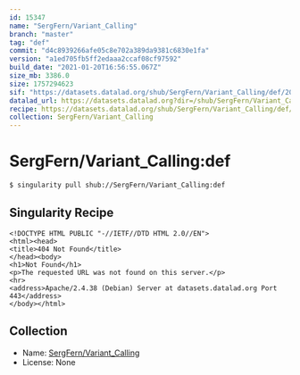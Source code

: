```yaml
---
id: 15347
name: "SergFern/Variant_Calling"
branch: "master"
tag: "def"
commit: "d4c8939266afe05c8e702a389da9381c6830e1fa"
version: "a1ed705fb5ff2edaaa2ccaf08cf97592"
build_date: "2021-01-20T16:56:55.067Z"
size_mb: 3386.0
size: 1757294623
sif: "https://datasets.datalad.org/shub/SergFern/Variant_Calling/def/2021-01-20-d4c89392-a1ed705f/a1ed705fb5ff2edaaa2ccaf08cf97592.sif"
datalad_url: https://datasets.datalad.org?dir=/shub/SergFern/Variant_Calling/def/2021-01-20-d4c89392-a1ed705f/
recipe: https://datasets.datalad.org/shub/SergFern/Variant_Calling/def/2021-01-20-d4c89392-a1ed705f/Singularity
collection: SergFern/Variant_Calling
---
```


# SergFern/Variant_Calling:def

```bash
$ singularity pull shub://SergFern/Variant_Calling:def
```

## Singularity Recipe

```singularity
<!DOCTYPE HTML PUBLIC "-//IETF//DTD HTML 2.0//EN">
<html><head>
<title>404 Not Found</title>
</head><body>
<h1>Not Found</h1>
<p>The requested URL was not found on this server.</p>
<hr>
<address>Apache/2.4.38 (Debian) Server at datasets.datalad.org Port 443</address>
</body></html>
```

## Collection

 - Name: [SergFern/Variant_Calling](https://github.com/SergFern/Variant_Calling)
 - License: None

